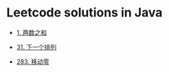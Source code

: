 # Leetcode solutions in Java

- [1. 两数之和](src/a1_两数之和/Solution.java)

- [31. 下一个排列](src/a31_下一个排列/Solution.java)

- [283. 移动零](src/a283_移动零/Solution.java)